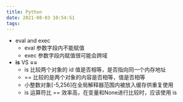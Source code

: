 ```yaml
---
title: Python
date: 2021-08-03 10:54:51
tags:
---
```

- eval and exec
    - eval 参数字段内不能赋值
    - exec 参数字段内赋值很可能会跨域
- **is** VS **==**
    - is 比较两个对象的 id 值是否相等，是否指向同一个内存地址
    - == 比较的是两个对象的内容是否相等，值是否相等
    - 小整数对象[-5,256]在全局解释器范围内被放入缓存供重复使用
    - is 运算符比 == 效率高，在变量和None进行比较时，应该使用 is
<!-- more -->